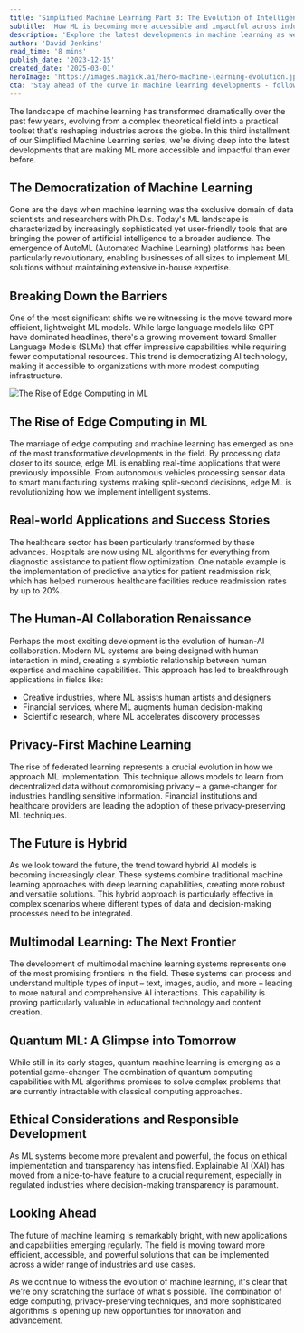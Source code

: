 ```yaml
---
title: 'Simplified Machine Learning Part 3: The Evolution of Intelligent Systems in 2023 and Beyond'
subtitle: 'How ML is becoming more accessible and impactful across industries'
description: 'Explore the latest developments in machine learning as we examine how ML is becoming more accessible and impactful across industries. From edge computing to privacy-first solutions, discover how intelligent systems are evolving and shaping the future of technology.'
author: 'David Jenkins'
read_time: '8 mins'
publish_date: '2023-12-15'
created_date: '2025-03-01'
heroImage: 'https://images.magick.ai/hero-machine-learning-evolution.jpg'
cta: 'Stay ahead of the curve in machine learning developments - follow us on LinkedIn for daily insights into the evolving world of AI and intelligent systems.'
---
```


The landscape of machine learning has transformed dramatically over the past few years, evolving from a complex theoretical field into a practical toolset that's reshaping industries across the globe. In this third installment of our Simplified Machine Learning series, we're diving deep into the latest developments that are making ML more accessible and impactful than ever before.

## The Democratization of Machine Learning

Gone are the days when machine learning was the exclusive domain of data scientists and researchers with Ph.D.s. Today's ML landscape is characterized by increasingly sophisticated yet user-friendly tools that are bringing the power of artificial intelligence to a broader audience. The emergence of AutoML (Automated Machine Learning) platforms has been particularly revolutionary, enabling businesses of all sizes to implement ML solutions without maintaining extensive in-house expertise.

## Breaking Down the Barriers

One of the most significant shifts we're witnessing is the move toward more efficient, lightweight ML models. While large language models like GPT have dominated headlines, there's a growing movement toward Smaller Language Models (SLMs) that offer impressive capabilities while requiring fewer computational resources. This trend is democratizing AI technology, making it accessible to organizations with more modest computing infrastructure.

![The Rise of Edge Computing in ML](https://i.magick.ai/edge-computing-ml-illustration.webp)

## The Rise of Edge Computing in ML

The marriage of edge computing and machine learning has emerged as one of the most transformative developments in the field. By processing data closer to its source, edge ML is enabling real-time applications that were previously impossible. From autonomous vehicles processing sensor data to smart manufacturing systems making split-second decisions, edge ML is revolutionizing how we implement intelligent systems.

## Real-world Applications and Success Stories

The healthcare sector has been particularly transformed by these advances. Hospitals are now using ML algorithms for everything from diagnostic assistance to patient flow optimization. One notable example is the implementation of predictive analytics for patient readmission risk, which has helped numerous healthcare facilities reduce readmission rates by up to 20%.

## The Human-AI Collaboration Renaissance

Perhaps the most exciting development is the evolution of human-AI collaboration. Modern ML systems are being designed with human interaction in mind, creating a symbiotic relationship between human expertise and machine capabilities. This approach has led to breakthrough applications in fields like:

- Creative industries, where ML assists human artists and designers
- Financial services, where ML augments human decision-making
- Scientific research, where ML accelerates discovery processes

## Privacy-First Machine Learning

The rise of federated learning represents a crucial evolution in how we approach ML implementation. This technique allows models to learn from decentralized data without compromising privacy – a game-changer for industries handling sensitive information. Financial institutions and healthcare providers are leading the adoption of these privacy-preserving ML techniques.

## The Future is Hybrid

As we look toward the future, the trend toward hybrid AI models is becoming increasingly clear. These systems combine traditional machine learning approaches with deep learning capabilities, creating more robust and versatile solutions. This hybrid approach is particularly effective in complex scenarios where different types of data and decision-making processes need to be integrated.

## Multimodal Learning: The Next Frontier

The development of multimodal machine learning systems represents one of the most promising frontiers in the field. These systems can process and understand multiple types of input – text, images, audio, and more – leading to more natural and comprehensive AI interactions. This capability is proving particularly valuable in educational technology and content creation.

## Quantum ML: A Glimpse into Tomorrow

While still in its early stages, quantum machine learning is emerging as a potential game-changer. The combination of quantum computing capabilities with ML algorithms promises to solve complex problems that are currently intractable with classical computing approaches.

## Ethical Considerations and Responsible Development

As ML systems become more prevalent and powerful, the focus on ethical implementation and transparency has intensified. Explainable AI (XAI) has moved from a nice-to-have feature to a crucial requirement, especially in regulated industries where decision-making transparency is paramount.

## Looking Ahead

The future of machine learning is remarkably bright, with new applications and capabilities emerging regularly. The field is moving toward more efficient, accessible, and powerful solutions that can be implemented across a wider range of industries and use cases.

As we continue to witness the evolution of machine learning, it's clear that we're only scratching the surface of what's possible. The combination of edge computing, privacy-preserving techniques, and more sophisticated algorithms is opening up new opportunities for innovation and advancement.